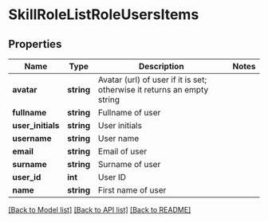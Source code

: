# SkillRoleListRoleUsersItems

## Properties
Name | Type | Description | Notes
------------ | ------------- | ------------- | -------------
**avatar** | **string** | Avatar (url) of user if it is set; otherwise it returns an empty string | 
**fullname** | **string** | Fullname of user | 
**user_initials** | **string** | User initials | 
**username** | **string** | User name | 
**email** | **string** | Email of user | 
**surname** | **string** | Surname of user | 
**user_id** | **int** | User ID | 
**name** | **string** | First name of user | 

[[Back to Model list]](../README.md#documentation-for-models) [[Back to API list]](../README.md#documentation-for-api-endpoints) [[Back to README]](../README.md)


